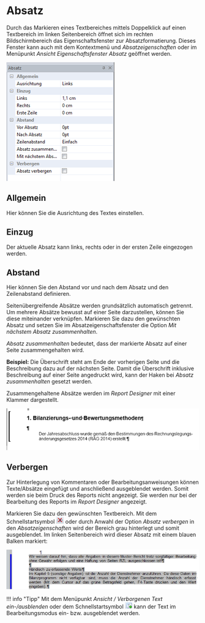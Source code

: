 # Absatz

Durch das Markieren eines Textbereiches mittels Doppelklick auf einen Textbereich im linken Seitenbereich öffnet sich im rechten Bildschirmbereich das Eigenschaftsfenster zur Absatzformatierung. Dieses Fenster kann auch mit dem Kontextmenü und *Absatzeigenschaften* oder im Menüpunkt *Ansicht Eigenschaftsfenster Absatz* geöffnet werden.

![Image](img/image66.png)

## Allgemein

Hier können Sie die Ausrichtung des Textes einstellen.

## Einzug

Der aktuelle Absatz kann links, rechts oder in der ersten Zeile eingezogen werden.

## Abstand

Hier können Sie den Abstand vor und nach dem Absatz und den Zeilenabstand definieren.

Seitenübergreifende Absätze werden grundsätzlich automatisch getrennt. Um mehrere Absätze bewusst auf einer Seite darzustellen, können Sie diese miteinander verknüpfen. Markieren Sie dazu den gewünschten Absatz und setzen Sie im Absatzeigenschaftsfenster die Option *Mit nächstem Absatz zusammenhalten*.

*Absatz zusammenhalten* bedeutet, dass der markierte Absatz auf einer Seite zusammengehalten wird.

**Beispiel:** Die Überschrift steht am Ende der vorherigen Seite und die Beschreibung dazu auf der nächsten Seite. Damit die Überschrift inklusive Beschreibung auf einer Seite angedruckt wird, kann der Haken bei *Absatz zusammenhalten* gesetzt werden.

Zusammengehaltene Absätze werden im *Report Designer* mit einer Klammer dargestellt.

![Image](img/image67.png)

## Verbergen

Zur Hinterlegung von Kommentaren oder Bearbeitungsanweisungen können Texte/Absätze eingefügt und anschließend ausgeblendet werden. Somit werden sie beim Druck des Reports nicht angezeigt. Sie werden nur bei der Bearbeitung des Reports im *Report Designer* angezeigt.

Markieren Sie dazu den gewünschten Textbereich. Mit dem Schnellstartsymbol ![Image](img/image30.png) oder durch Anwahl der Option *Absatz verbergen* in den *Absatzeigenschaften* wird der Bereich grau hinterlegt und somit ausgeblendet. Im linken Seitenbereich wird dieser Absatz mit einem blauen Balken markiert:

![Image](img/image68.png)

!!! info "Tipp"
    Mit dem Menüpunkt *Ansicht / Verborgenen Text ein-/ausblenden* oder dem Schnellstartsymbol ![Image](img/image37.png) kann der Text im Bearbeitungsmodus ein- bzw. ausgeblendet werden.